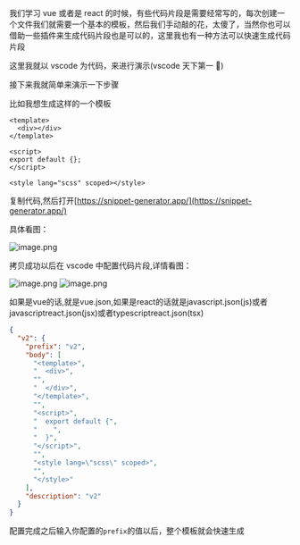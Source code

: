 我们学习 vue 或者是 react 的时候，有些代码片段是需要经常写的，每次创建一个文件我们就需要一个基本的模板，然后我们手动敲的花，太傻了，当然你也可以借助一些插件来生成代码片段也是可以的，这里我也有一种方法可以快速生成代码片段

这里我就以 vscode 为代码，来进行演示(vscode 天下第一 🍖)

接下来我就简单来演示一下步骤

比如我想生成这样的一个模板

```vue
<template>
  <div></div>
</template>

<script>
export default {};
</script>

<style lang="scss" scoped></style>
```

复制代码,然后打开[https://snippet-generator.app/](https://snippet-generator.app/)

具体看图：

![image.png](https://img14.360buyimg.com/ddimg/jfs/t1/181856/18/18716/76857/61137cf8E34f3aed7/c202eaaa529ddf4e.png)

拷贝成功以后在 vscode 中配置代码片段,详情看图：

![image.png](https://img10.360buyimg.com/ddimg/jfs/t1/200348/3/2588/26280/61137f19E300967f2/604e82d22a7f81e0.png)
![image.png](https://img10.360buyimg.com/ddimg/jfs/t1/180507/17/18603/28314/61137edeE4ddd6c3f/2e2563bf43f689d6.png)

如果是vue的话,就是vue.json,如果是react的话就是javascript.json(js)或者javascriptreact.json(jsx)或者typescriptreact.json(tsx)

```json
{
  "v2": {
    "prefix": "v2",
    "body": [
      "<template>",
      "  <div>",
      "",
      "  </div>",
      "</template>",
      "",
      "<script>",
      "  export default {",
      "    ",
      "  }",
      "</script>",
      "",
      "<style lang=\"scss\" scoped>",
      "",
      "</style>"
    ],
    "description": "v2"
  }
}
```

配置完成之后输入你配置的`prefix`的值以后，整个模板就会快速生成

